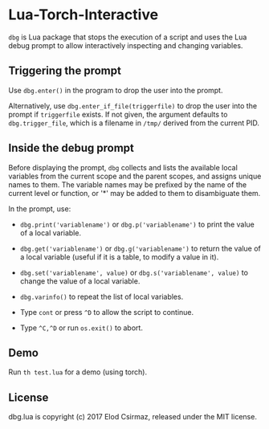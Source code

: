 # Lua-Torch-Interactive

`dbg` is Lua package that stops the execution of a script and uses the Lua debug prompt to
allow interactively inspecting and changing variables.

## Triggering the prompt

Use `dbg.enter()` in the program to drop the user into the prompt.

Alternatively, use `dbg.enter_if_file(triggerfile)` to drop the user into the prompt if
`triggerfile` exists. If not given, the argument defaults to `dbg.trigger_file`, which is a
filename in `/tmp/` derived from the current PID.

## Inside the debug prompt

Before displaying the prompt, `dbg` collects and lists the available local variables from the
current scope and the parent scopes, and assigns unique names to them.
The variable names may be prefixed by the name
of the current level or function, or '*' may be added to them to disambiguate them.

In the prompt, use:

- `dbg.print('variablename')` or `dbg.p('variablename')` to print the value of a
local variable.

- `dbg.get('variablename')` or `dbg.g('variablename')` to return the value of a
local variable (useful if it is a table, to modify a value in it).

- `dbg.set('variablename', value)` or `dbg.s('variablename', value)` to change the
value of a local variable.

- `dbg.varinfo()` to repeat the list of local variables.

- Type `cont` or press `^D` to allow the script to continue.

- Type `^C,^D` or run `os.exit()` to abort.

## Demo

Run `th test.lua` for a demo (using torch).

## License

dbg.lua is copyright (c) 2017 Elod Csirmaz, released under the MIT license.
